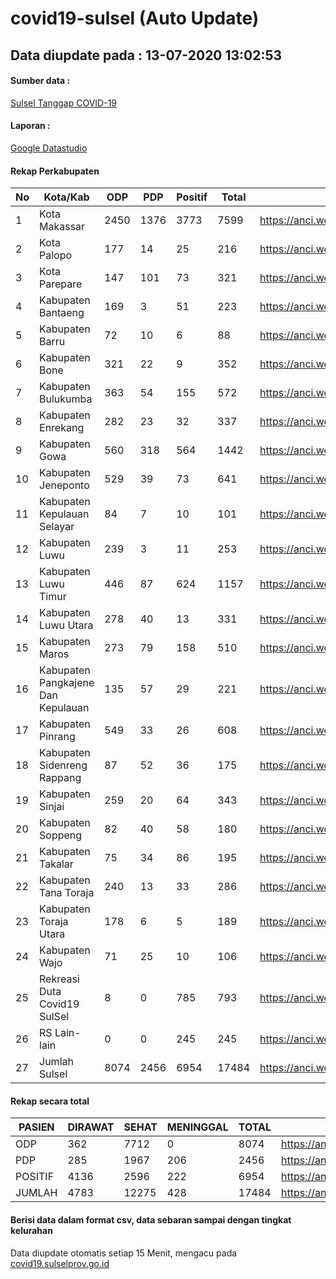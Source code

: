 
# covid19-sulsel (Auto Update)

## Data diupdate pada : 13-07-2020 13:02:53

#### Sumber data :
[Sulsel Tanggap COVID-19](https://covid19.sulselprov.go.id)

#### Laporan :
[Google Datastudio](https://datastudio.google.com/s/jythWGc1j4w)

#### Rekap Perkabupaten 
|No|Kota/Kab|ODP|PDP|Positif|Total|Link|
| --- | --- | --- | --- | --- | --- | --- |
|1|Kota Makassar|2450|1376|3773|7599|https://anci.web.id/cor/kota_makassar|
|2|Kota Palopo|177|14|25|216|https://anci.web.id/cor/kota_palopo|
|3|Kota Parepare|147|101|73|321|https://anci.web.id/cor/kota_parepare|
|4|Kabupaten Bantaeng|169|3|51|223|https://anci.web.id/cor/kabupaten_bantaeng|
|5|Kabupaten Barru|72|10|6|88|https://anci.web.id/cor/kabupaten_barru|
|6|Kabupaten Bone|321|22|9|352|https://anci.web.id/cor/kabupaten_bone|
|7|Kabupaten Bulukumba|363|54|155|572|https://anci.web.id/cor/kabupaten_bulukumba|
|8|Kabupaten Enrekang|282|23|32|337|https://anci.web.id/cor/kabupaten_enrekang|
|9|Kabupaten Gowa|560|318|564|1442|https://anci.web.id/cor/kabupaten_gowa|
|10|Kabupaten Jeneponto|529|39|73|641|https://anci.web.id/cor/kabupaten_jeneponto|
|11|Kabupaten Kepulauan Selayar|84|7|10|101|https://anci.web.id/cor/kabupaten_kepulauan_selayar|
|12|Kabupaten Luwu|239|3|11|253|https://anci.web.id/cor/kabupaten_luwu|
|13|Kabupaten Luwu Timur|446|87|624|1157|https://anci.web.id/cor/kabupaten_luwu_timur|
|14|Kabupaten Luwu Utara|278|40|13|331|https://anci.web.id/cor/kabupaten_luwu_utara|
|15|Kabupaten Maros|273|79|158|510|https://anci.web.id/cor/kabupaten_maros|
|16|Kabupaten Pangkajene Dan Kepulauan|135|57|29|221|https://anci.web.id/cor/kabupaten_pangkajene_dan_kepulauan|
|17|Kabupaten Pinrang|549|33|26|608|https://anci.web.id/cor/kabupaten_pinrang|
|18|Kabupaten Sidenreng Rappang|87|52|36|175|https://anci.web.id/cor/kabupaten_sidenreng_rappang|
|19|Kabupaten Sinjai|259|20|64|343|https://anci.web.id/cor/kabupaten_sinjai|
|20|Kabupaten Soppeng|82|40|58|180|https://anci.web.id/cor/kabupaten_soppeng|
|21|Kabupaten Takalar|75|34|86|195|https://anci.web.id/cor/kabupaten_takalar|
|22|Kabupaten Tana Toraja|240|13|33|286|https://anci.web.id/cor/kabupaten_tana_toraja|
|23|Kabupaten Toraja Utara|178|6|5|189|https://anci.web.id/cor/kabupaten_toraja_utara|
|24|Kabupaten Wajo|71|25|10|106|https://anci.web.id/cor/kabupaten_wajo|
|25|Rekreasi Duta Covid19 SulSel|8|0|785|793|https://anci.web.id/cor/rekreasi_duta_covid19_sulsel|
|26|RS Lain-lain|0|0|245|245|https://anci.web.id/cor/rs_lain-lain|
|27|Jumlah Sulsel|8074|2456|6954|17484|https://anci.web.id/cor/jumlah_sulsel|

#### Rekap secara total

| PASIEN | DIRAWAT | SEHAT | MENINGGAL | TOTAL | LINK |
| ---- | -------- | ---- | ---- |  ---- | ---- |
| ODP | 362 | 7712 | 0 | 8074 | https://anci.web.id/cor/odp_detail.html |
| PDP | 285 | 1967 | 206 | 2456 | https://anci.web.id/cor/pdp_detail.html |
| POSITIF | 4136 | 2596 | 222 | 6954 | https://anci.web.id/cor/positif_detail.html |
| JUMLAH | 4783 | 12275 | 428 | 17484 | https://anci.web.id/cor/jumlah_sulsel/ |

 
#### Berisi data dalam format csv, data sebaran sampai dengan tingkat kelurahan

Data diupdate otomatis setiap 15 Menit, mengacu pada [covid19.sulselprov.go.id](https://covid19.sulselprov.go.id)

